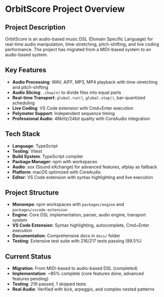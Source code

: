 # OrbitScore Project Overview

## Project Description
OrbitScore is an audio-based music DSL (Domain Specific Language) for real-time audio manipulation, time-stretching, pitch-shifting, and live coding performance. The project has migrated from a MIDI-based system to an audio-based system.

## Key Features
- **Audio Processing**: WAV, AIFF, MP3, MP4 playback with time-stretching and pitch-shifting
- **Audio Slicing**: `.chop(n)` to divide files into equal parts
- **Real-time Transport**: `global.run()`, `global.stop()`, bar-quantized scheduling
- **Live Coding**: VS Code extension with Cmd+Enter execution
- **Polymeter Support**: Independent sequence timing
- **Professional Audio**: 48kHz/24bit quality with CoreAudio integration

## Tech Stack
- **Language**: TypeScript
- **Testing**: Vitest
- **Build System**: TypeScript compiler
- **Package Manager**: npm with workspaces
- **Audio**: sox (Sound eXchange) for advanced features, afplay as fallback
- **Platform**: macOS optimized with CoreAudio
- **Editor**: VS Code extension with syntax highlighting and live execution

## Project Structure
- **Monorepo**: npm workspaces with `packages/engine` and `packages/vscode-extension`
- **Engine**: Core DSL implementation, parser, audio engine, transport system
- **VS Code Extension**: Syntax highlighting, autocomplete, Cmd+Enter execution
- **Documentation**: Comprehensive docs in `docs/` folder
- **Testing**: Extensive test suite with 216/217 tests passing (99.5%)

## Current Status
- **Migration**: From MIDI-based to audio-based DSL (completed)
- **Implementation**: ~85% complete (core features done, advanced features pending)
- **Testing**: 216 passed, 1 skipped tests
- **Real Audio**: Verified with kick, arpeggio, and complex nested patterns